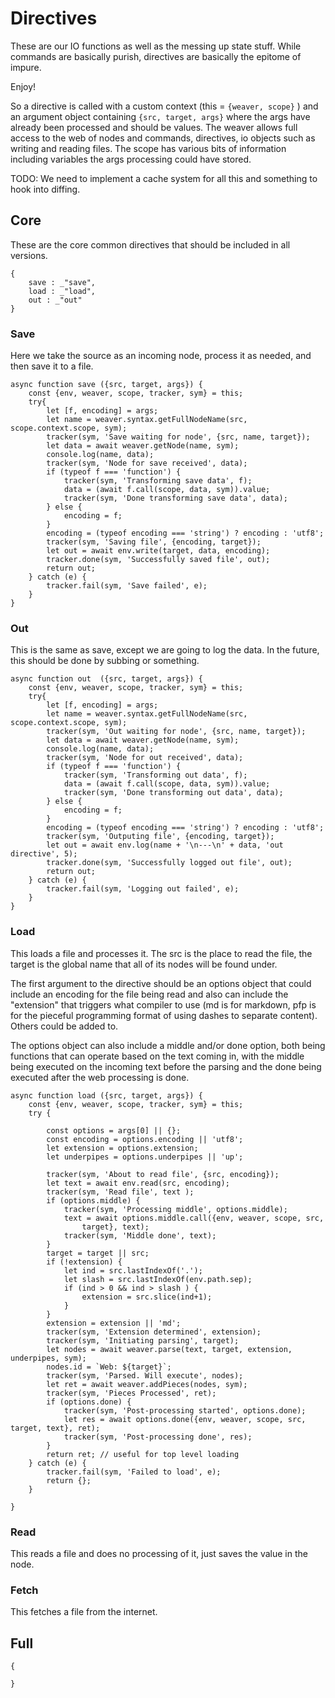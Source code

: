 # Directives

These are our IO functions as well as the messing up state stuff. While
commands are basically purish, directives are basically the epitome of impure. 

Enjoy!

So a directive is called with a custom context (this  = `{weaver, scope}` )
and an argument object containing `{src, target, args}` where the args have
already been processed and should be values. The weaver allows full access to
the web of nodes and commands, directives, io objects such as writing and
reading files. The scope has various bits of information including variables
the args processing could have stored. 

TODO: We need to implement a cache system for all this and something to hook
into diffing. 



## Core

These are the core common directives that should be included in all versions. 

    {
        save : _"save",
        load : _"load",
        out : _"out"
    }

### Save

Here we take the source as an incoming node, process it as needed, and then
save it to a file. 

    async function save ({src, target, args}) {
        const {env, weaver, scope, tracker, sym} = this;
        try{
            let [f, encoding] = args;
            let name = weaver.syntax.getFullNodeName(src, scope.context.scope, sym);
            tracker(sym, 'Save waiting for node', {src, name, target});
            let data = await weaver.getNode(name, sym);
            console.log(name, data);
            tracker(sym, 'Node for save received', data);
            if (typeof f === 'function') {
                tracker(sym, 'Transforming save data', f);
                data = (await f.call(scope, data, sym)).value;
                tracker(sym, 'Done transforming save data', data);
            } else {
                encoding = f;
            }
            encoding = (typeof encoding === 'string') ? encoding : 'utf8';
            tracker(sym, 'Saving file', {encoding, target});
            let out = await env.write(target, data, encoding);
            tracker.done(sym, 'Successfully saved file', out);
            return out;
        } catch (e) {
            tracker.fail(sym, 'Save failed', e);
        }
    }

### Out

This is the same as save, except we are going to log the data. In the future,
this should be done by subbing or something. 

    async function out  ({src, target, args}) {
        const {env, weaver, scope, tracker, sym} = this;
        try{
            let [f, encoding] = args;
            let name = weaver.syntax.getFullNodeName(src, scope.context.scope, sym);
            tracker(sym, 'Out waiting for node', {src, name, target});
            let data = await weaver.getNode(name, sym);
            console.log(name, data);
            tracker(sym, 'Node for out received', data);
            if (typeof f === 'function') {
                tracker(sym, 'Transforming out data', f);
                data = (await f.call(scope, data, sym)).value;
                tracker(sym, 'Done transforming out data', data);
            } else {
                encoding = f;
            }
            encoding = (typeof encoding === 'string') ? encoding : 'utf8';
            tracker(sym, 'Outputing file', {encoding, target});
            let out = await env.log(name + '\n---\n' + data, 'out directive', 5);
            tracker.done(sym, 'Successfully logged out file', out);
            return out;
        } catch (e) {
            tracker.fail(sym, 'Logging out failed', e);
        }
    }



### Load

This loads a file and processes it. The src is the place to read the file, the
target is the global name that all of its nodes will be found under. 

The first argument to the directive should be an options object that could
include an encoding for the file being read and also can include the
"extension" that triggers what compiler to use (md is for markdown, pfp is for
the pieceful programming format of using dashes to separate content). Others
could be added to. 

The options object can also include a middle and/or done option, both being
functions that can operate based on the text coming in, with the middle being
executed on the incoming text before the parsing and the done being executed
after the web processing is done. 


    async function load ({src, target, args}) {
        const {env, weaver, scope, tracker, sym} = this;
        try {

            const options = args[0] || {};
            const encoding = options.encoding || 'utf8';
            let extension = options.extension;
            let underpipes = options.underpipes || 'up';

            tracker(sym, 'About to read file', {src, encoding});
            let text = await env.read(src, encoding);
            tracker(sym, 'Read file', text );
            if (options.middle) {
                tracker(sym, 'Processing middle', options.middle);
                text = await options.middle.call({env, weaver, scope, src,
                    target}, text);
                tracker(sym, 'Middle done', text);
            }
            target = target || src;
            if (!extension) {
                let ind = src.lastIndexOf('.');
                let slash = src.lastIndexOf(env.path.sep);
                if (ind > 0 && ind > slash ) {
                    extension = src.slice(ind+1);
                }
            }
            extension = extension || 'md';
            tracker(sym, 'Extension determined', extension);
            tracker(sym, 'Initiating parsing', target);
            let nodes = await weaver.parse(text, target, extension, underpipes, sym);
            nodes.id = `Web: ${target}`; 
            tracker(sym, 'Parsed. Will execute', nodes);
            let ret = await weaver.addPieces(nodes, sym);
            tracker(sym, 'Pieces Processed', ret);
            if (options.done) {
                tracker(sym, 'Post-processing started', options.done);
                let res = await options.done({env, weaver, scope, src, target, text}, ret);
                tracker(sym, 'Post-processing done', res);
            }
            return ret; // useful for top level loading
        } catch (e) {
            tracker.fail(sym, 'Failed to load', e);
            return {};
        }

    }


### Read

This reads a file and does no processing of it, just saves the value in the
node. 
    


### Fetch 

This fetches a file from the internet. 


## Full

    {

    }
